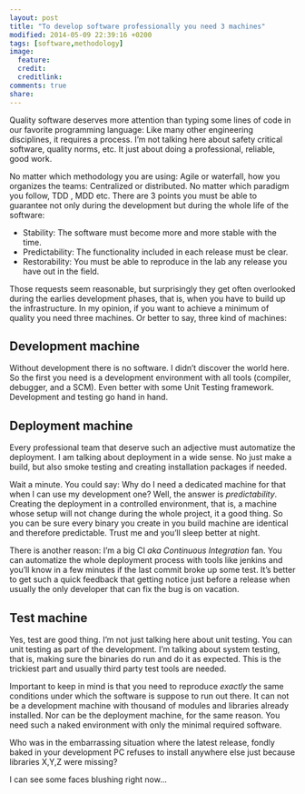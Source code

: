 ```yaml
---
layout: post
title: "To develop software professionally you need 3 machines"
modified: 2014-05-09 22:39:16 +0200
tags: [software,methodology]
image:
  feature: 
  credit: 
  creditlink: 
comments: true
share: 
---
```

Quality software deserves more attention than typing some lines of code in our favorite programming language: Like many other engineering disciplines, it requires a process. I’m not talking  here about safety critical software, quality norms, etc.  It just about doing a professional, reliable, good work. 

No matter which methodology you are using: Agile or waterfall, how you organizes the teams: Centralized or distributed. No matter which paradigm you follow, TDD , MDD etc. There are 3 points you must be able to guarantee not only during the development but during the whole life of the software:

* Stability: The software must become more and more stable with the time.
* Predictability: The functionality included in each release must be clear.
* Restorability: You must be able to reproduce in the lab any release you have out in the field. 

Those requests seem reasonable, but surprisingly they get often  overlooked during the earlies development phases, that is, when you have to build up the infrastructure. In my opinion, if you want to achieve a minimum of quality you need three machines. Or better to say, three kind of machines:

Development machine
----------------------------------

Without development there is no software. I didn’t discover the world here. So the first you need is a development environment with all tools (compiler, debugger, and a SCM). Even better with some Unit Testing framework. Development and testing go hand in hand.

Deployment machine
--------------------------------

Every professional team that deserve such an adjective must automatize the deployment. I am talking about deployment in a wide sense. No just make a build, but also smoke testing and creating installation packages if needed. 

Wait a minute. You could say: Why do I need a dedicated machine for that when I can use my development one? Well, the answer is *predictability*. Creating the deployment in a controlled environment, that is,  a machine whose setup will not change during the whole project, it a good thing. So you can be sure every binary you create in you build machine are identical and therefore predictable. Trust me and you’ll sleep better at night.

There is another reason: I’m a big CI *aka Continuous Integration* fan. You can automatize the whole deployment process with tools like jenkins and you’ll know in a few minutes if the last commit broke up some test. It’s better to get such a quick feedback that getting notice just before a release when usually the only developer that can fix the bug is on vacation.

Test machine
--------------------
Yes, test are good thing. I’m not just talking here about unit testing. You can unit testing as part of the development. I’m talking about system testing, that is, making sure the binaries do run and do it as expected. This is the trickiest part and usually third party test tools are needed.

Important to keep in mind is that you need to reproduce *exactly* the same conditions under which the software is suppose to run out there. It can not be a development machine with thousand of modules and libraries already installed. Nor can be the deployment machine, for the same reason. You need such a naked environment with only the minimal required software.

Who was in the embarrassing situation where the latest release, fondly baked in your development PC refuses to install anywhere else just because libraries X,Y,Z were missing? 

I can see some faces blushing right now...
